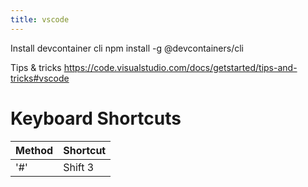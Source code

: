 ```yaml
---
title: vscode
---
```


Install devcontainer cli
npm install -g @devcontainers/cli

Tips & tricks
https://code.visualstudio.com/docs/getstarted/tips-and-tricks#vscode



# Keyboard Shortcuts 

|Method|Shortcut|
|-|-|
|'#'|Shift 3| 
 